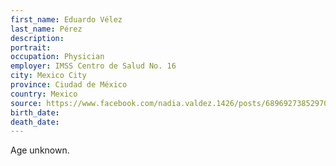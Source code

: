 ```yaml
---
first_name: Eduardo Vélez
last_name: Pérez
description: 
portrait: 
occupation: Physician
employer: IMSS Centro de Salud No. 16
city: Mexico City
province: Ciudad de México
country: Mexico
source: https://www.facebook.com/nadia.valdez.1426/posts/689692738529709
birth_date: 
death_date: 
---
```


Age unknown.